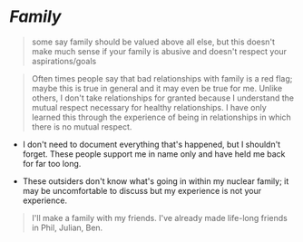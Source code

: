 # *Family*
> some say family should be valued above all else, but this doesn't make much sense if your family is abusive and doesn't respect your aspirations/goals

> Often times people say that bad relationships with family is a red flag; maybe this is true in general and it may even be true for me. Unlike others, I don't take relationships for granted because I understand the mutual respect necessary for healthy relationships. I have only learned this through the experience of being in relationships in which there is no mutual respect.

* I don't need to document everything that's happened, but I shouldn't forget. These people support me in name only and have held me back for far too long.

* These outsiders don't know what's going in within my nuclear family; it may be uncomfortable to discuss but my experience is not your experience.

> I'll make a family with my friends. I've already made life-long friends in Phil, Julian, Ben.